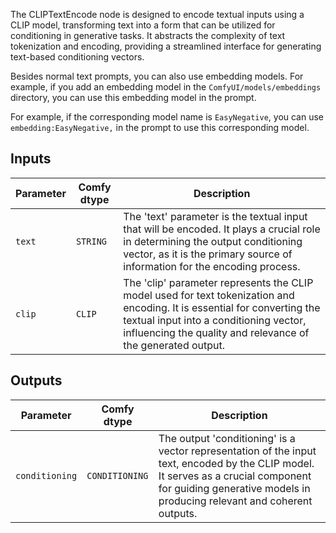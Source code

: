 The CLIPTextEncode node is designed to encode textual inputs using a CLIP model, transforming text into a form that can be utilized for conditioning in generative tasks. It abstracts the complexity of text tokenization and encoding, providing a streamlined interface for generating text-based conditioning vectors.

Besides normal text prompts, you can also use embedding models. For example, if you add an embedding model in the `ComfyUI/models/embeddings` directory, you can use this embedding model in the prompt.

For example, if the corresponding model name is `EasyNegative`, you can use `embedding:EasyNegative,` in the prompt to use this corresponding model.

## Inputs

| Parameter | Comfy dtype | Description |
|-----------|-------------|-------------|
| `text`    | `STRING`    | The 'text' parameter is the textual input that will be encoded. It plays a crucial role in determining the output conditioning vector, as it is the primary source of information for the encoding process. |
| `clip`    | `CLIP`      | The 'clip' parameter represents the CLIP model used for text tokenization and encoding. It is essential for converting the textual input into a conditioning vector, influencing the quality and relevance of the generated output. |

## Outputs

| Parameter | Comfy dtype  | Description |
|-----------|--------------|-------------|
| `conditioning` | `CONDITIONING` | The output 'conditioning' is a vector representation of the input text, encoded by the CLIP model. It serves as a crucial component for guiding generative models in producing relevant and coherent outputs. |
